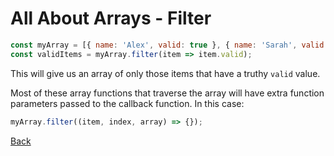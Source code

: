 # All About Arrays - Filter

```javascript
const myArray = [{ name: 'Alex', valid: true }, { name: 'Sarah', valid: false }];
const validItems = myArray.filter(item => item.valid);
```

This will give us an array of only those items that have a truthy `valid` value.

Most of these array functions that traverse the array will have extra function parameters passed to the callback function. In this case:

```javascript
myArray.filter((item, index, array) => {});
```

[Back](./001-introduction.md)
